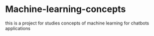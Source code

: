 # Machine-learning-concepts
this is a project for studies concepts of machine learning for chatbots applications 
